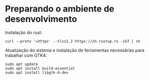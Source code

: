 # Preparando o ambiente de desenvolvimento

Instalação do rust:

```
curl --proto '=https' --tlsv1.2 https://sh.rustup.rs -sSf | sh
```

Atualização do sistema e instalação de ferramentas necessárias para trabalhar com GTK4:

```
sudo apt update
sudo apt install build-essential
sudo apt install libgtk-4-dev
```
